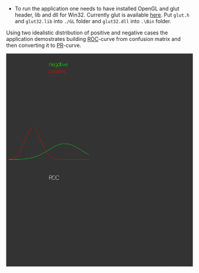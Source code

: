 * To run the application one needs to have installed OpenGL and glut header, lib and dll for Win32. Currently glut is available [here](https://user.xmission.com/~nate/glut.html). Put `glut.h` and `glut32.lib` into `./GL` folder and `glut32.dll` into `.\Bin` folder.

Using two idealistic distribution of positive and negative cases the application demostrates building [ROC][1]-curve from confusion matrix and then converting it to [PR][2]-curve.

![Screen capture](RocPr.gif)

  [1]: https://en.wikipedia.org/wiki/Receiver_operating_characteristic
  [2]: https://en.wikipedia.org/wiki/Precision_and_recall
